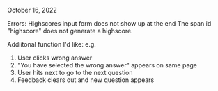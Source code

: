 October 16, 2022 

Errors: 
Highscores input form does not show up at the end
The span id "highscore" does not generate a highscore. 


Addiitonal function I'd like: 
e.g. 
1. User clicks wrong answer
3. "You have selected the wrong answer" appears on same page
4. User hits next to go to the next question 
4. Feedback clears out and new question appears 




<!--This assignment is a code quiz that allows the user to take a quiz on JS. 

User Story: 
AS A coding boot camp student
I WANT to take a timed quiz on JavaScript fundamentals that stores high scores.-->
<!--SO THAT I can gauge my progress compared to my peers-->


<!-- Acceptance Criteria:
GIVEN I am taking a code quiz
WHEN I click the start button
THEN a timer starts and I am presented with a question
WHEN I answer a question
THEN I am presented with another question
WHEN I answer a question incorrectly
THEN time is subtracted from the clock
WHEN all questions are answered or the timer reaches 0
THEN the game is over
WHEN the game is over
THEN I can save my initials and score -->

<!-- 1. Which of the following keywords is used to define a variable in Javascript?
var // answer 
class
div 
id 

2. Which of the following is corect about JS? 
a.JavaScript is a scripting language used to make the website interactive //answer
JavaScript is an assembly language used to make the website interactive
JavaScript is a compiled language used to make the website interactive
None of the mentioned -->

<!-- 3. Which of the following is correct about JavaScript?
a) JavaScript is an Object-Based language //answer
b) JavaScript is Assembly-language
c) JavaScript is an Object-Oriented language
d) JavaScript is a High-level language -->

<!-- 4. Arrays in JavaScript are defined by which of the following statements?
a) It is an ordered list of values //answer
b) It is an ordered list of objects
c) It is an ordered list of string
d) It is an ordered list of functions -->

<!-- 5. Which of the following is not a javascript data type?
a) Null type
b) Undefined type
c) Number type
d) All of the mentioned //d -->

<!-- 6. Which of the following can be used to call a JavaScript Code Snippet?
a) Function/Method //answer
b) Preprocessor
c) Triggering Event
d) RMI -->

